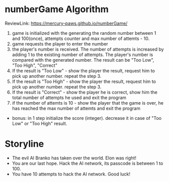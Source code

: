 # numberGame Algorithm

ReviewLink: https://mercury-paws.github.io/numberGame/

1. game is initialized with the generating the random number between 1 and 100(once), attempts counter and max number of attemts - 10.
2. game requests the player to enter the number
3. the player's number is received. The number of attempts is increased by adding 1 to the existing number of attempts. The player's number is compared with the generated number. The result can be "Too Low", "Too High", "Correct"
4. If the result is "Too Low" - show the player the result, request him to pick up another number. repeat the step 3.
5. If the result is "Too High" - show the player the result, request him to pick up another number. repeat the step 3.
6. If the result is "Correct" - show the player he is correct, show him the total number of attempts he used and exit the program
7. if the number of attemts is 10 - show the player that the game is over, he has reached the max number of attemts and exit the program

- bonus: in 1 step initialize the score (integer). decrease it in case of "Too Low" or "Too High" result.

# Storyline
- The evil AI Branko has taken over the world. Elon was right!
- You are our last hope. Hack the AI network, its passcode is between 1 to 100.
- You have 10 attempts to hack the AI network. Good luck!
